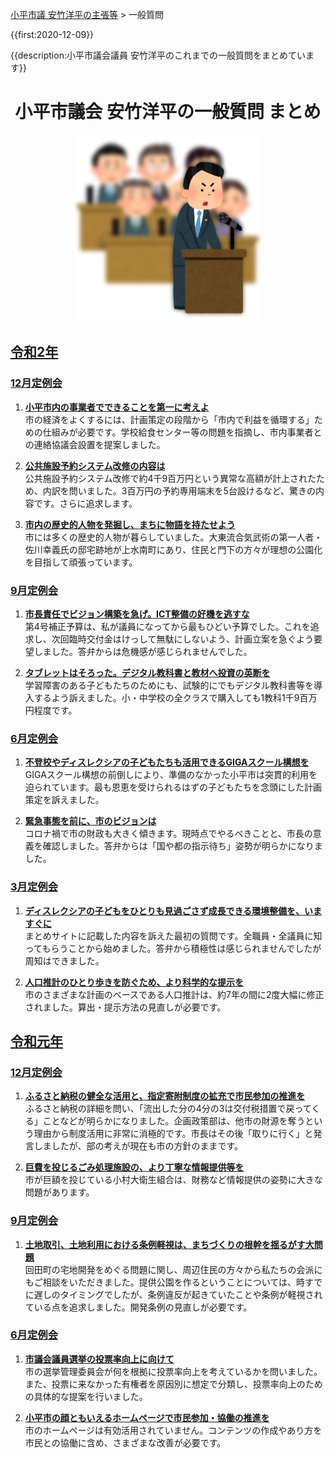 <p class="breadcrumbs"><a href="../index.md">小平市議 安竹洋平の主張等</a> > 一般質問

{{first:2020-12-09}}

{{description:小平市議会議員 安竹洋平のこれまでの一般質問をまとめています}}

<h1 style="text-align:center">小平市議会 安竹洋平の一般質問 まとめ</h1>

<p style="text-align:center">
<img src="./ippan-situmon.png" />
</p>

<h2 style="text-decoration:underline">令和2年</h2>

### [12月定例会](./r2/12-gatu/index.md)

1. **[小平市内の事業者でできることを第一に考えよ <i class="fa fa-caret-right" aria-hidden="true"></i>](./r2/12-gatu/1-kodaira-first.md)**  
 市の経済をよくするには、計画策定の段階から「市内で利益を循環する」ための仕組みが必要です。学校給食センター等の問題を指摘し、市内事業者との連絡協議会設置を提案しました。

1. **[公共施設予約システム改修の内容は <i class="fa fa-caret-right" aria-hidden="true"></i>](./r2/12-gatu/2-koukyou-sisetu-naiyou.md)**  
公共施設予約システム改修で約4千9百万円という異常な高額が計上されたため、内訳を問いました。3百万円の予約専用端末を5台設けるなど、驚きの内容です。さらに追求します。

1. **[市内の歴史的人物を発掘し、まちに物語を持たせよう <i class="fa fa-caret-right" aria-hidden="true"></i>](./r2/12-gatu/3-machi-story.md)**  
市には多くの歴史的人物が暮らしていました。大東流合気武術の第一人者・佐川幸義氏の邸宅跡地が上水南町にあり、住民と門下の方々が理想の公園化を目指して頑張っています。

### [9月定例会](./r2/9-gatu/index.md)
1. **[市長責任でビジョン構築を急げ。ICT整備の好機を逃すな <i class="fa fa-caret-right" aria-hidden="true"></i>](./r2/9-gatu/1-sityou-vision-isoge.md)**  
第4号補正予算は、私が議員になってから最もひどい予算でした。これを追求し、次回臨時交付金はけっして無駄にしないよう、計画立案を急ぐよう要望しました。答弁からは危機感が感じられませんでした。

1. **[タブレットはそろった。デジタル教科書と教材へ投資の英断を <i class="fa fa-caret-right" aria-hidden="true"></i>](./r2/9-gatu/2-digital-kyoukasyo-isoge.md)**  
学習障害のある子どもたちのためにも、試験的にでもデジタル教科書等を導入するよう訴えました。小・中学校の全クラスで購入しても1教科1千9百万円程度です。

### [6月定例会](./r2/6-gatu/index.md)

1. **[不登校やディスレクシアの子どもたちも活用できるGIGAスクール構想を <i class="fa fa-caret-right" aria-hidden="true"></i>](./r2/6-gatu/1-giga-school-dyslexia.md)**  
GIGAスクール構想の前倒しにより、準備のなかった小平市は突貫的利用を迫られています。最も恩恵を受けられるはずの子どもたちを念頭にした計画策定を訴えました。

1. **[緊急事態を前に、市のビジョンは <i class="fa fa-caret-right" aria-hidden="true"></i>](./r2/6-gatu/2-kinkyu-vision.md)**  
コロナ禍で市の財政も大きく傾きます。現時点でやるべきことと、市長の意義を確認しました。答弁からは「国や都の指示待ち」姿勢が明らかになりました。

### [3月定例会](./r2/3-gatu/index.md)

1. **[ディスレクシアの子どもをひとりも見過ごさず成長できる環境整備を、いますぐに <i class="fa fa-caret-right" aria-hidden="true"></i>](./r2/3-gatu/1-dyslexia-kankyo.md)**  
まとめサイトに記載した内容を訴えた最初の質問です。全職員・全議員に知ってもらうことから始めました。答弁から積極性は感じられませんでしたが周知はできました。

1. **[人口推計のひとり歩きを防ぐため、より科学的な提示を <i class="fa fa-caret-right" aria-hidden="true"></i>](./r2/3-gatu/2-jinkou-suikei-kagaku.md)**  
市のさまざまな計画のベースである人口推計は、約7年の間に2度大幅に修正されました。算出・提示方法の見直しが必要です。

<h2 style="text-decoration:underline">令和元年</h2>

### [12月定例会](./r1/12-gatu/index.md)

1. **[ふるさと納税の健全な活用と、指定寄附制度の拡充で市民参加の推進を <i class="fa fa-caret-right" aria-hidden="true"></i>](./r1/12-gatu/1-furusato-nouzei-kakuju.md)**  
ふるさと納税の詳細を問い、「流出した分の4分の3は交付税措置で戻ってくる」ことなどが明らかになりました。企画政策部は、他市の財源を奪うという理由から制度活用に非常に消極的です。市長はその後「取りに行く」と発言しましたが、部の考えが現在も市の方針のままです。

1. **[巨費を投じるごみ処理施設の、より丁寧な情報提供等を <i class="fa fa-caret-right" aria-hidden="true"></i>](./r1/12-gatu/2-gomi-sisetu-jouhou.md)**  
市が巨額を投じている小村大衛生組合は、財務など情報提供の姿勢に大きな問題があります。

### [9月定例会](./r1/9-gatu/index.md)

1. **[土地取引、土地利用における条例軽視は、まちづくりの根幹を揺るがす大問題 <i class="fa fa-caret-right" aria-hidden="true"></i>](./r1/9-gatu/tochi-jourei-keisi.md)**  
回田町の宅地開発をめぐる問題に関し、周辺住民の方々から私たちの会派にもご相談をいただきました。提供公園を作るということについては、時すでに遅しのタイミングでしたが、条例違反が起きていたことや条例が軽視されている点を追求しました。開発条例の見直しが必要です。


### [6月定例会](./r1/6-gatu/index.md)

1. **[市議会議員選挙の投票率向上に向けて <i class="fa fa-caret-right" aria-hidden="true"></i>](./r1/6-gatu/1-touhyouritu-koujou.md)**  
市の選挙管理委員会が何を根拠に投票率向上を考えているかを問いました。また、投票に来なかった有権者を原因別に想定で分類し、投票率向上のための具体的な提案を行いました。

1. **[小平市の顔ともいえるホームページで市民参加・協働の推進を <i class="fa fa-caret-right" aria-hidden="true"></i>](./r1/6-gatu/2-homepage-siminsanka.md)**  
市のホームページは有効活用されていません。コンテンツの作成やあり方を市民との協働に含め、さまざまな改善が必要です。
